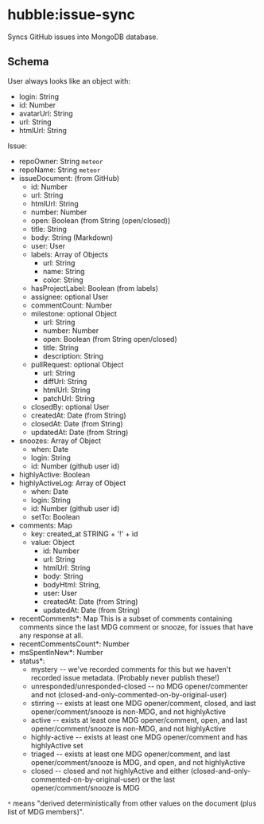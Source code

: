 # hubble:issue-sync

Syncs GitHub issues into MongoDB database.

## Schema

User always looks like an object with:
  - login: String
  - id: Number
  - avatarUrl: String
  - url: String
  - htmlUrl: String

Issue:
- repoOwner: String `meteor`
- repoName: String `meteor`
- issueDocument: (from GitHub)
  - id: Number
  - url: String
  - htmlUrl: String
  - number: Number
  - open: Boolean (from String (open/closed))
  - title: String
  - body: String (Markdown)
  - user: User
  - labels: Array of Objects
    - url: String
    - name: String
    - color: String
  - hasProjectLabel: Boolean (from labels)
  - assignee: optional User
  - commentCount: Number
  - milestone: optional Object
    - url: String
    - number: Number
    - open: Boolean (from String open/closed)
    - title: String
    - description: String
  - pullRequest: optional Object
    - url: String
    - diffUrl: String
    - htmlUrl: String
    - patchUrl: String
  - closedBy: optional User
  - createdAt: Date (from String)
  - closedAt: Date (from String)
  - updatedAt: Date (from String)
- snoozes: Array of Object
  - when: Date
  - login: String
  - id: Number (github user id)
- highlyActive: Boolean
- highlyActiveLog: Array of Object
  - when: Date
  - login: String
  - id: Number (github user id)
  - setTo: Boolean
- comments: Map
  - key: created_at STRING + '!' + id
  - value: Object
    - id: Number
    - url: String
    - htmlUrl: String
    - body: String
    - bodyHtml: String,
    - user: User
    - createdAt: Date (from String)
    - updatedAt: Date (from String)
- recentComments*: Map
  This is a subset of comments containing comments since the last
  MDG comment or snooze, for issues that have any response at all.
- recentCommentsCount*: Number
- msSpentInNew*: Number
- status*:
  - mystery -- we've recorded comments for this but we haven't recorded
    issue metadata. (Probably never publish these!)
  - unresponded/unresponded-closed -- no MDG opener/commenter and not
    (closed-and-only-commented-on-by-original-user)
  - stirring -- exists at least one MDG opener/comment, closed, and last
    opener/comment/snooze is non-MDG, and not highlyActive
  - active -- exists at least one MDG opener/comment, open, and last
    opener/comment/snooze is non-MDG, and not highlyActive
  - highly-active -- exists at least one MDG opener/comment and has highlyActive set
  - triaged -- exists at least one MDG opener/comment, and last opener/comment/snooze
    is MDG, and open, and not highlyActive
  - closed -- closed and not highlyActive and either
    (closed-and-only-commented-on-by-original-user) or the last opener/comment/snooze is MDG

`*` means "derived deterministically from other values on the document (plus
list of MDG members)".
